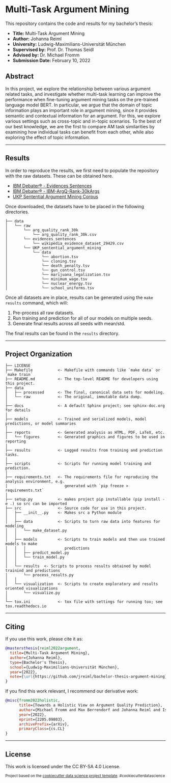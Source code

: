 Multi-Task Argument Mining
==============================


This repository contains the code and results for my bachelor’s thesis:

- **Title:** Multi-Task Argument Mining
- **Author:** Johanna Reiml  
- **University:** Ludwig-Maximilians-Universität München
- **Supervised by:** Prof. Dr. Thomas Seidl  
- **Advised by:** Dr. Michael Fromm  
- **Submission Date:** February 10, 2022

Abstract
------------

In this project, we explore the relationship between various argument related tasks, and investigate whether multi-task learning can improve the performance when fine-tuning argument mining tasks on the pre-trained language model BERT. In particular, we argue that the domain of topic information plays an important role in argument mining, since it provides semantic and contextual information for an argument. For this, we explore various settings such as cross-topic and in-topic scenarios. To the best of our best knowledge, we are the first to compare AM task similarities by examining how individual tasks can benefit from each other, while also exploring the effect of topic information.

--------

Results
------------

In order to reproduce the results, we first need to populate the repository with the raw datasets. These can be obtained here.

- [IBM Debater® - Evidences Sentences](https://research.ibm.com/haifa/dept/vst/debating_data.shtml)
- [IBM Debater® - IBM-ArgQ-Rank-30kArgs](https://research.ibm.com/haifa/dept/vst/debating_data.shtml)
- [UKP Sentential Argument Mining Corpus](https://tudatalib.ulb.tu-darmstadt.de/handle/tudatalib/2345)

Once downloaded, the datasets have to be placed in the following directories.

    ├── data
    │   └── raw
    │       └── arg_quality_rank_30k
    │           └── arg_quality_rank_30k.csv
    │       └── evidences_sentences
    │           └── wikipedia_evidence_dataset_29429.csv
    │       └── UKP_sentential_argument_mining
    │           └── data
    │               └── abortion.tsv
    │               └── cloning.tsv
    │               └── death_penalty.tsv
    │               └── gun_control.tsv
    │               └── marijuana_legalization.tsv
    │               └── minimum_wage.tsv
    │               └── nuclear_energy.tsv
    │               └── school_uniforms.tsv

Once all datasets are in place, results can be generated using the `make results` command, which will:
1) Pre-process all raw datasets.
2) Run training and prediction for all of our models on multiple seeds.
3) Generate final results across all seeds with mean/std.

The final results can be found in the `results` directory.

--------

Project Organization
------------

    ├── LICENSE
    ├── Makefile           <- Makefile with commands like `make data` or `make train`
    ├── README.md          <- The top-level README for developers using this project.
    ├── data
    │   ├── processed      <- The final, canonical data sets for modeling.
    │   └── raw            <- The original, immutable data dump.
    │
    ├── docs               <- A default Sphinx project; see sphinx-doc.org for details
    │
    ├── models             <- Trained and serialized models, model predictions, or model summaries
    │
    ├── reports            <- Generated analysis as HTML, PDF, LaTeX, etc.
    │   └── figures        <- Generated graphics and figures to be used in reporting
    │
    ├── results            <- Logged results from training and prediction tasks.
    │
    ├── scripts            <- Scripts for running model training and prediction.
    │
    ├── requirements.txt   <- The requirements file for reproducing the analysis environment, e.g.
    │                         generated with `pip freeze > requirements.txt`
    │
    ├── setup.py           <- makes project pip installable (pip install -e .) so src can be imported
    ├── src                <- Source code for use in this project.
    │   ├── __init__.py    <- Makes src a Python module
    │   │
    │   ├── data           <- Scripts to turn raw data into features for modeling
    │   │   └── make_dataset.py
    │   │
    │   ├── models         <- Scripts to train models and then use trained models to make
    │   │   │                 predictions
    │   │   ├── predict_model.py
    │   │   └── train_model.py
    │   │
    │   └── results  <- Scripts to process results obtained by model trainind and predictions
    │       └── process_results.py
    │   │
    │   └── visualization  <- Scripts to create exploratory and results oriented visualizations
    │       └── visualize.py
    │
    └── tox.ini            <- tox file with settings for running tox; see tox.readthedocs.io


--------

Citing
--------

If you use this work, please cite it as:

```bibtex
@mastersthesis{reiml2022argument,
  title={Multi-Task Argument Mining},
  author={Johanna Reiml},
  type={Bachelor's Thesis},
  school={Ludwig-Maximilians-Universität München},
  year={2022},
  note={\url{https://github.com/jreiml/bachelor-thesis-argument-mining}}
}
```

If you find this work relevant, I recommend our derivative work:

```bibtex
@misc{fromm2022holistic,
      title={Towards a Holistic View on Argument Quality Prediction}, 
      author={Michael Fromm and Max Berrendorf and Johanna Reiml and Isabelle Mayerhofer and Siddharth Bhargava and Evgeniy Faerman and Thomas Seidl},
      year={2022},
      eprint={2205.09803},
      archivePrefix={arXiv},
      primaryClass={cs.CL}
}
```

--------

License
--------

This work is licensed under the CC BY-SA 4.0 License.


<p><small>Project based on the <a target="_blank" href="https://drivendata.github.io/cookiecutter-data-science/">cookiecutter data science project template</a>. #cookiecutterdatascience</small></p>
